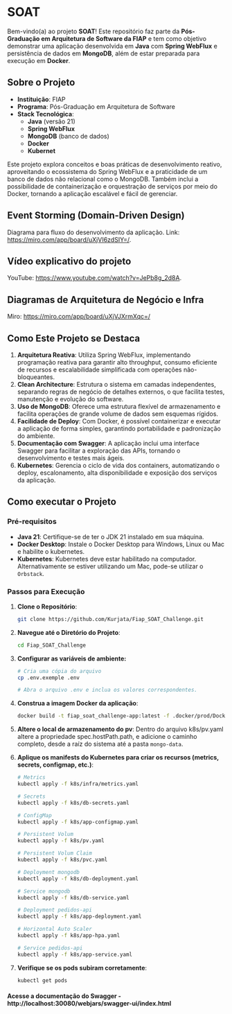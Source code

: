 # SOAT

Bem-vindo(a) ao projeto **SOAT**! Este repositório faz parte da **Pós-Graduação em Arquitetura de Software da FIAP** e tem como objetivo demonstrar uma aplicação desenvolvida em **Java** com **Spring WebFlux** e persistência de dados em **MongoDB**, além de estar preparada para execução em **Docker**.

## Sobre o Projeto

- **Instituição**: FIAP
- **Programa**: Pós-Graduação em Arquitetura de Software
- **Stack Tecnológica**:
  - **Java** (versão 21)
  - **Spring WebFlux**
  - **MongoDB** (banco de dados)
  - **Docker**
  - **Kubernet**

Este projeto explora conceitos e boas práticas de desenvolvimento reativo, aproveitando o ecossistema do Spring WebFlux e a praticidade de um banco de dados não relacional como o MongoDB. Também inclui a possibilidade de containerização e orquestração de serviços por meio do Docker, tornando a aplicação escalável e fácil de gerenciar.

## Event Storming (Domain-Driven Design)

Diagrama para fluxo do desenvolvimento da aplicação. Link: https://miro.com/app/board/uXjVI6zdSIY=/.

## Vídeo explicativo do projeto

YouTube: https://www.youtube.com/watch?v=JePb8g_2d8A.

## Diagramas de Arquitetura de Negócio e Infra

Miro: https://miro.com/app/board/uXjVJXrmXqc=/

## Como Este Projeto se Destaca

1. **Arquitetura Reativa**: Utiliza Spring WebFlux, implementando programação reativa para garantir alto throughput, consumo eficiente de recursos e escalabilidade simplificada com operações não-bloqueantes.
2. **Clean Architecture**: Estrutura o sistema em camadas independentes, separando regras de negócio de detalhes externos, o que facilita testes, manutenção e evolução do software.
3. **Uso de MongoDB**: Oferece uma estrutura flexível de armazenamento e facilita operações de grande volume de dados sem esquemas rígidos.
4. **Facilidade de Deploy**: Com Docker, é possível containerizar e executar a aplicação de forma simples, garantindo portabilidade e padronização do ambiente.
5. **Documentação com Swagger**: A aplicação inclui uma interface Swagger para facilitar a exploração das APIs, tornando o desenvolvimento e testes mais ágeis.
6. **Kubernetes**: Gerencia o ciclo de vida dos containers, automatizando o deploy, escalonamento, alta disponibilidade e exposição dos serviços da aplicação.

## Como executar o Projeto

### Pré-requisitos
- **Java 21**: Certifique-se de ter o JDK 21 instalado em sua máquina.
- **Docker Desktop**: Instale o Docker Desktop para Windows, Linux ou Mac e habilite o kubernetes.
- **Kubernetes**: Kubernetes deve estar habilitado na computador. Alternativamente se estiver utilizando um Mac, pode-se utilizar o `Orbstack`.

### Passos para Execução
1. **Clone o Repositório**:
   ```bash
   git clone https://github.com/Kurjata/Fiap_SOAT_Challenge.git
    ```
2. **Navegue até o Diretório do Projeto**:
    ```bash
    cd Fiap_SOAT_Challenge
    ```
   
3. **Configurar as variáveis de ambiente:**
   ```bash
   # Cria uma cópia do arquivo
   cp .env.exemple .env
   
   # Abra o arquivo .env e inclua os valores correspondentes.
   ```

4. **Construa a imagem Docker da aplicação**:
   ```bash
   docker build -t fiap_soat_challenge-app:latest -f .docker/prod/Dockerfile .
   ```

5. **Altere o local de armazenamento do pv**: Dentro do arquivo k8s/pv.yaml altere a propriedade spec.hostPath.path, e adicione o caminho completo, desde a raíz do sistema até a pasta `mongo-data`.

6. **Aplique os manifests do Kubernetes para criar os recursos (metrics, secrets, configmap, etc.)**:
   ```bash
   # Metrics
   kubectl apply -f k8s/infra/metrics.yaml

   # Secrets
   kubectl apply -f k8s/db-secrets.yaml

   # ConfigMap
   kubectl apply -f k8s/app-configmap.yaml

   # Persistent Volum
   kubectl apply -f k8s/pv.yaml

   # Persistent Volum Claim
   kubectl apply -f k8s/pvc.yaml

   # Deployment mongodb
   kubectl apply -f k8s/db-deployment.yaml

   # Service mongodb
   kubectl apply -f k8s/db-service.yaml
   
   # Deployment pedidos-api
   kubectl apply -f k8s/app-deployment.yaml

   # Horizontal Auto Scaler
   kubectl apply -f k8s/app-hpa.yaml

   # Service pedidos-api
   kubectl apply -f k8s/app-service.yaml
   ```

7. **Verifique se os pods subiram corretamente**:
   ```bash
   kubectl get pods
   ```

 #### Acesse a documentação do Swagger - http://localhost:30080/webjars/swagger-ui/index.html
